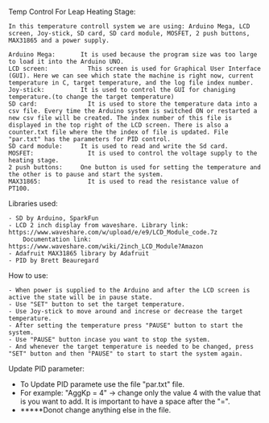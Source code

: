Temp Control For Leap Heating Stage:

	In this temperature controll system we are using: Arduino Mega, LCD screen, Joy-stick, SD card, SD card module, MOSFET, 2 push buttons, MAX31865 and a power supply.
	
	Arduino Mega: 		It is used because the program size was too large to load it into the Arduino UNO.
	LCD screen: 		  This screen is used for Graphical User Interface (GUI). Here we can see which state the machine is right now, current temperature in C, target temperature, and the log file index number.
	Joy-stick: 		    It is used to control the GUI for chaniging temperature.(to change the target temperature)
	SD card: 		      It is used to store the temperature data into a csv file. Every time the Arduino system is switched ON or restarted a new csv file will be created. The index number of this file is displayed in the top right of the LCD screen. There is also a counter.txt file where the the index of file is updated. File "par.txt" has the parameters for PID control. 
	SD card module: 	It is used to read and write the Sd card.
	MOSFET: 		      It is used to control the voltage supply to the heating stage.
	2 push buttons: 	One button is used for setting the temperature and the other is to pause and start the system.
	MAX31865:		      It is used to read the resistance value of PT100.

Libraries used:

	- SD by Arduino, SparkFun
	- LCD 2 inch display from waveshare. Library link: https://www.waveshare.com/w/upload/e/e9/LCD_Module_code.7z      
		Documentation link: https://www.waveshare.com/wiki/2inch_LCD_Module?Amazon
	- Adafruit MAX31865 library by Adafruit
	- PID by Brett Beauregard

How to use:

	- When power is supplied to the Arduino and after the LCD screen is active the state will be in pause state. 
	- Use "SET" button to set the target temperature.
	- Use Joy-stick to move around and increse or decrease the target temperature.
	- After setting the temperature press "PAUSE" button to start the system.
	- Use "PAUSE" button incase you want to stop the system.
	- And whenever the target temperature is needed to be changed, press "SET" button and then "PAUSE" to start to start the system again.

Update PID parameter:
  - To Update PID paramete use the file "par.txt" file. 
  - For example: "AggKp = 4"  -> change only the value 4 with the value that is you want to add. It is important to have a space after the "=". 
  - *****Donot change anything else in the file.
